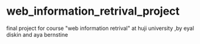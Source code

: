 # web_information_retrival_project
final project for course "web information retrival" at huji university
,by eyal diskin and aya bernstine
